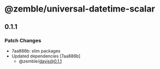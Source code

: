 # @zemble/universal-datetime-scalar

## 0.1.1

### Patch Changes

- 7aa886b: slim packages
- Updated dependencies [7aa886b]
  - @zemble/dayjs@0.1.1
